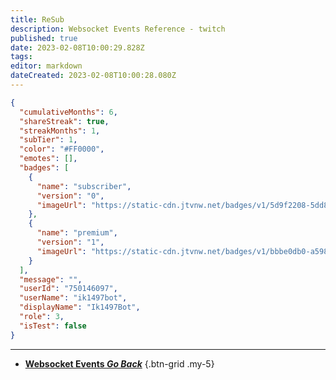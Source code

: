 ```yaml
---
title: ReSub
description: Websocket Events Reference - twitch
published: true
date: 2023-02-08T10:00:29.828Z
tags: 
editor: markdown
dateCreated: 2023-02-08T10:00:28.080Z
---
```


```json
{
  "cumulativeMonths": 6,
  "shareStreak": true,
  "streakMonths": 1,
  "subTier": 1,
  "color": "#FF0000",
  "emotes": [],
  "badges": [
    {
      "name": "subscriber",
      "version": "0",
      "imageUrl": "https://static-cdn.jtvnw.net/badges/v1/5d9f2208-5dd8-11e7-8513-2ff4adfae661/3"
    },
    {
      "name": "premium",
      "version": "1",
      "imageUrl": "https://static-cdn.jtvnw.net/badges/v1/bbbe0db0-a598-423e-86d0-f9fb98ca1933/3"
    }
  ],
  "message": "",
  "userId": "750146097",
  "userName": "ik1497bot",
  "displayName": "Ik1497Bot",
  "role": 3,
  "isTest": false
}
```

---

- [<i class="mdi mdi-chevron-left"></i>**Websocket Events *Go Back***](/Servers-Clients/WebSocket-Server/Events)
{.btn-grid .my-5}